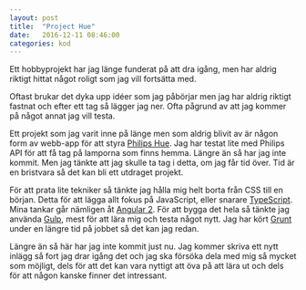 ```yaml
---
layout: post
title:  "Project Hue"
date:   2016-12-11 08:46:00
categories: kod
---
```

Ett hobbyprojekt har jag länge funderat på att dra igång, men har aldrig riktigt hittat något roligt som jag vill fortsätta med.

Oftast brukar det dyka upp idéer som jag påbörjar men jag har aldrig riktigt fastnat och efter ett tag så lägger jag ner. Ofta pågrund av att jag kommer på något annat jag vill testa.

Ett projekt som jag varit inne på länge men som aldrig blivit av är någon form av webb-app för att styra [Philips Hue](http://www.meethue.com/). Jag har testat lite med Philips API för att få tag på lamporna som finns hemma. Längre än så har jag inte kommit. Men jag tänkte att jag skulle ta tag i detta, om jag får tid över. Tid är en bristvara så det kan bli ett utdraget projekt.

För att prata lite tekniker så tänkte jag hålla mig helt borta från CSS till en början. Detta för att lägga allt fokus på JavaScript, eller snarare [TypeScript](https://www.typescriptlang.org/). Mina tankar går nämligen åt [Angular 2](https://angular.io/). För att bygga det hela så tänkte jag använda [Gulp](http://gulpjs.com/), mest för att lära mig och testa något nytt. Jag har kört [Grunt](http://gruntjs.com/) under en längre tid på jobbet så det kan jag redan.

Längre än så här har jag inte kommit just nu. Jag kommer skriva ett nytt inlägg så fort jag drar igång det och jag ska försöka dela med mig så mycket som möjligt, dels för att det kan vara nyttigt att öva på att lära ut och dels för att någon kanske finner det intressant.
